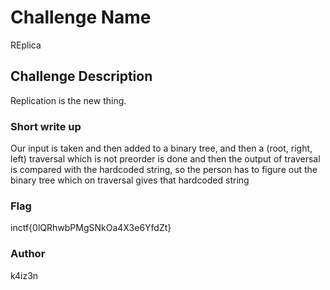 # Challenge Name

REplica

## Challenge Description

Replication is the new thing.

### Short write up

Our input is taken and then added to a binary tree, and then a (root, right, left) traversal which is not preorder is done and then the output of traversal is compared with the hardcoded string, so the person has to figure out the binary tree which on traversal gives that hardcoded string 

### Flag

inctf{0lQRhwbPMgSNkOa4X3e6YfdZt}

### Author

k4iz3n